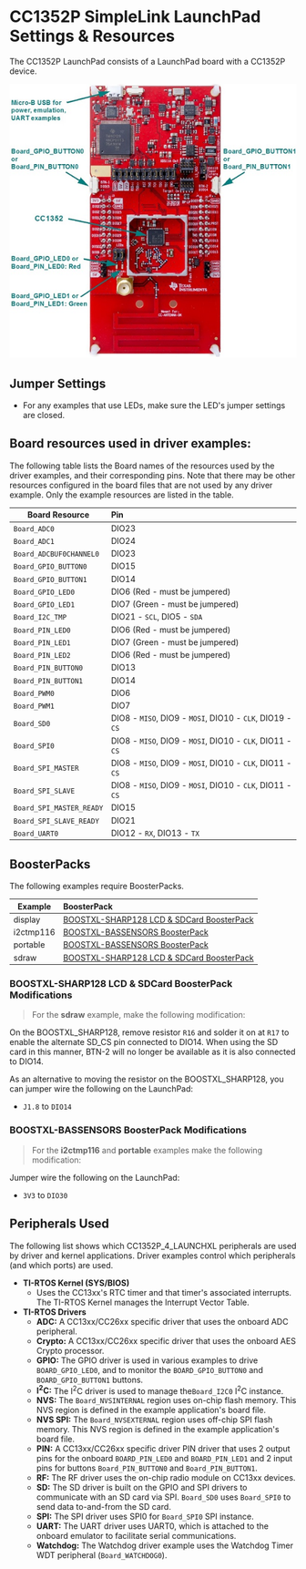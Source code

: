 # CC1352P SimpleLink LaunchPad Settings & Resources

The CC1352P LaunchPad consists of a LaunchPad board with a CC1352P device.

![](./images/CC1352P_4_LAUNCHXL.jpg "CC1352P-4 LaunchPad")

## Jumper Settings

* For any examples that use LEDs, make sure the LED's jumper settings are closed.

## Board resources used in driver examples:

The following table lists the Board names of the resources used by
the driver examples, and their corresponding pins.  Note that there may be
other resources configured in the board files that are not used by any
driver example.  Only the example resources are listed in the table.

  |Board Resource|Pin|
  |--------------|:---|
  |`Board_ADC0`|DIO23|
  |`Board_ADC1`|DIO24|
  |`Board_ADCBUF0CHANNEL0`|DIO23|
  |`Board_GPIO_BUTTON0`|DIO15|
  |`Board_GPIO_BUTTON1`|DIO14|
  |`Board_GPIO_LED0`|DIO6  (Red - must be jumpered)|
  |`Board_GPIO_LED1`|DIO7  (Green - must be jumpered)|
  |`Board_I2C_TMP`|DIO21 - `SCL`, DIO5 - `SDA`|
  |`Board_PIN_LED0`|DIO6  (Red - must be jumpered)|
  |`Board_PIN_LED1`|DIO7  (Green - must be jumpered)|
  |`Board_PIN_LED2`|DIO6  (Red - must be jumpered)|
  |`Board_PIN_BUTTON0`|DIO13|
  |`Board_PIN_BUTTON1`|DIO14|
  |`Board_PWM0`|DIO6|
  |`Board_PWM1`|DIO7|
  |`Board_SD0`|DIO8 - `MISO`, DIO9 - `MOSI`, DIO10 - `CLK`, DIO19 - `CS`|
  |`Board_SPI0`|DIO8 - `MISO`, DIO9 - `MOSI`, DIO10 - `CLK`, DIO11 - `CS`|
  |`Board_SPI_MASTER`|DIO8 - `MISO`, DIO9 - `MOSI`, DIO10 - `CLK`, DIO11 - `CS`|
  |`Board_SPI_SLAVE`|DIO8 - `MISO`, DIO9 - `MOSI`, DIO10 - `CLK`, DIO11 - `CS`|
  |`Board_SPI_MASTER_READY`|DIO15|
  |`Board_SPI_SLAVE_READY`|DIO21|
  |`Board_UART0`|DIO12 - `RX`, DIO13 - `TX`|

## BoosterPacks

The following examples require BoosterPacks.

  |Example|BoosterPack|
  |-------|:------------|
  |display|[BOOSTXL-SHARP128 LCD & SDCard BoosterPack](http://www.ti.com/tool/boostxl-sharp128)|
  |i2ctmp116|[BOOSTXL-BASSENSORS BoosterPack](http://www.ti.com/tool/BOOSTXL-BASSENSORS)|
  |portable|[BOOSTXL-BASSENSORS BoosterPack](http://www.ti.com/tool/BOOSTXL-BASSENSORS)|
  |sdraw|[BOOSTXL-SHARP128 LCD & SDCard BoosterPack](http://www.ti.com/tool/boostxl-sharp128)|

### BOOSTXL-SHARP128 LCD & SDCard BoosterPack Modifications

>For the __sdraw__ example, make the following modification:

On the BOOSTXL_SHARP128, remove resistor `R16` and solder it on at `R17` to
enable the alternate SD_CS pin connected to DIO14. When using the SD card in
this manner, BTN-2 will no longer be available as it is also connected to
DIO14.

As an alternative to moving the resistor on the BOOSTXL_SHARP128, you can
jumper wire the following on the LaunchPad:
* `J1.8` to `DIO14`

### BOOSTXL-BASSENSORS BoosterPack Modifications

>For the __i2ctmp116__ and __portable__ examples make the following modification:

Jumper wire the following on the LaunchPad:
* `3V3` to `DIO30`

## Peripherals Used

The following list shows which CC1352P_4_LAUNCHXL peripherals are used by
driver and kernel applications. Driver examples control which peripherals (and which ports) are used.

* __TI-RTOS Kernel (SYS/BIOS)__
    * Uses the CC13xx's RTC timer and that timer's associated interrupts. The TI-RTOS Kernel manages the Interrupt Vector Table.
* __TI-RTOS Drivers__
    * __ADC:__ A CC13xx/CC26xx specific driver that uses the onboard ADC peripheral.
    * __Crypto:__ A CC13xx/CC26xx specific driver that uses the onboard AES Crypto processor.
    * __GPIO:__ The GPIO driver is used in various examples to drive `BOARD_GPIO_LED0`, and to monitor the `BOARD_GPIO_BUTTON0` and `BOARD_GPIO_BUTTON1` buttons.
    * __I<sup>2</sup>C:__ The I<sup>2</sup>C driver is used to manage the`Board_I2C0` I<sup>2</sup>C instance.
    * __NVS:__ The `Board_NVSINTERNAL` region uses on-chip flash memory. This NVS region is defined in the example application's board file.
    * __NVS SPI:__ The `Board_NVSEXTERNAL` region uses off-chip SPI flash memory. This NVS region is defined in the example application's board file.
    * __PIN:__ A CC13xx/CC26xx specific driver PIN driver that uses 2 output pins for the onboard `BOARD_PIN_LED0` and `BOARD_PIN_LED1` and 2 input pins for buttons `Board_PIN_BUTTON0` and `Board_PIN_BUTTON1`.
    * __RF:__ The RF driver uses the on-chip radio module on CC13xx devices.
    * __SD:__ The SD driver is built on the GPIO and SPI drivers to communicate with an SD card via SPI.  `Board_SD0` uses `Board_SPI0` to send data to-and-from the SD card.
    * __SPI:__ The SPI driver uses SPI0 for `Board_SPI0` SPI instance.
    * __UART:__ The UART driver uses UART0, which is attached to the onboard emulator to facilitate serial communications.
    * __Watchdog:__ The Watchdog driver example uses the Watchdog Timer WDT peripheral (`Board_WATCHDOG0`).
